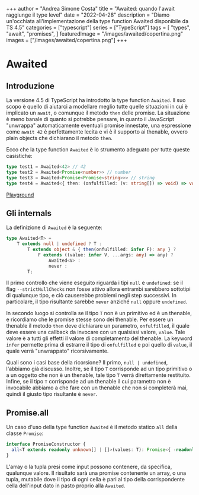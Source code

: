 +++
author = "Andrea Simone Costa"
title = "Awaited: quando l'await raggiunge il type level"
date = "2022-04-28"
description = "Diamo un'occhiata all'implementazione della type function Awaited disponibile da TS 4.5"
categories = ["typescript"]
series = ["TypeScript"]
tags = [
    "types",
    "await",
    "promises",
]
featuredImage = "/images/awaited/copertina.png"
images = ["/images/awaited/copertina.png"]
+++

# Awaited<T>

## Introduzione

La versione 4.5 di TypeScript ha introdotto la type function `Awaited`. Il suo scopo è quello di aiutarci a modellare meglio tutte quelle situazioni in cui è implicato un `await`, o comunque il metodo `then` delle promise. La situazione è meno banale di quanto si potrebbe pensare, in quanto il JavaScript "unwrappa" automaticamente eventuali promise innestate, una espressione come `await 42` è perfettamente lecita e vi è il supporto ai thenable, ovvero plain objects che dichiarano il metodo `then`.

Ecco che la type function `Awaited` è lo strumento adeguato per tutte queste casistiche:

```ts
type test1 = Awaited<42> // 42
type test2 = Awaited<Promise<number>> // number
type test3 = Awaited<Promise<Promise<string>>> // string
type test4 = Awaited<{ then: (onfulfilled: (v: string[]) => void) => void }> // string[]
```
[Playground](https://www.typescriptlang.org/play?jsx=0#code/C4TwDgpgBMEM7AIxQLxQIIHcCGBLWAJgDwAsATAHxQD01U5AUKJDPMGahjvhMQAoAnAPYBbXHAhEAdgFcRAIwgCKVWlFkKlTcNFgIAzJyx5CRQaPGTzYiUQQDcUgOYrVde46faWe4CSPcpgDeMAAWEFIAXFAAFEJSAGYyADYJuMnJvNExAG7RHs4A2gC6AJSoVDlCuATlKJXVBFAAvm5QBU4lQA)

## Gli internals

La definizione di `Awaited` è la seguente:

```ts
type Awaited<T> =
    T extends null | undefined ? T :
        T extends object & { then(onfulfilled: infer F): any } ? 
            F extends ((value: infer V, ...args: any) => any) ? 
                Awaited<V> :
                never :
        T;
```

Il primo controllo che viene eseguito riguarda i tipi `null` e `undefined`: se il flag `--strictNullChecks` non fosse attivo allora entrambi sarebbero sottotipi di qualunque tipo, e ciò causerebbe problemi negli step successivi. In particolare, il tipo risultante sarebbe `never` anziché `null` oppure `undefined`.

In secondo luogo si controlla se il tipo `T` non è un primitivo ed è un thenable, e ricordiamo che le promise stesse sono dei thenable. Per essere un thenable il metodo `then` deve dichiarare un parametro, `onfulfilled`, il quale deve essere una callback da invocare con un qualsiasi valore, `value`. Tale valore è a tutti gli effetti il valore di completamento del thenable. La keyword `infer` permette prima di estrarre il tipo di `onfulfilled` e poi quello di `value`, il quale verrà "unwrappato" ricorsivamente.

Quali sono i casi base della ricorsione? Il primo, `null | undefined`, l'abbiamo già discusso. Inoltre, se il tipo `T` corrisponde ad un tipo primitivo o a un oggetto che non è un thenable, tale tipo `T` verrà direttamente restituito. Infine, se il tipo `T` corrisponde ad un thenable il cui parametro non è invocabile abbiamo a che fare con un thenable che non si completerà mai, quindi il giusto tipo risultante è `never`.

## Promise.all

Un caso d'uso della type function `Awaited` è il metodo statico `all` della classe `Promise`:

```ts
interface PromiseConstructor {
  all<T extends readonly unknown[] | []>(values: T): Promise<{ -readonly [P in keyof T]: Awaited<T[P]> }>;
}
```

L'array o la tupla presi come input possono contenere, da specifica, qualunque valore. Il risultato sarà una promise contenente un array, o una tupla, mutabile dove il tipo di ogni cella è pari al tipo della corrispondente cella dell'input dato in pasto proprio alla `Awaited`.